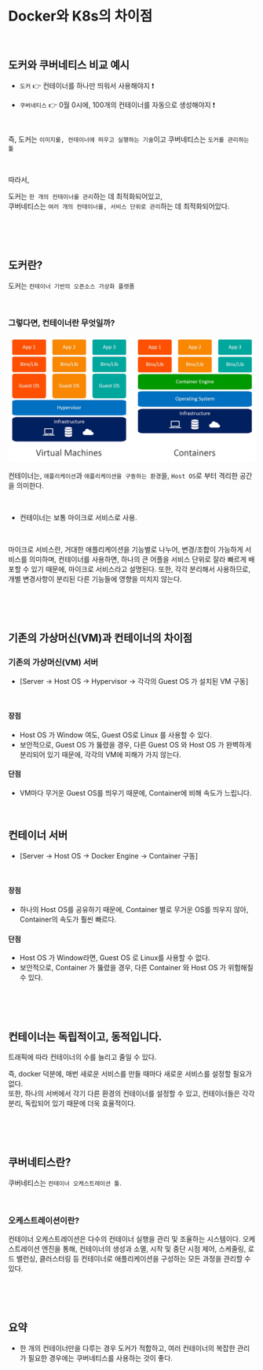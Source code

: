 # Docker와 K8s의 차이점

<br>

## 도커와 쿠버네티스 비교 예시

* `도커` 👉 컨테이너를 하나만 띄워서 사용해야지 ❗ <br>


* `쿠버네티스` 👉 0월 0시에, 100개의 컨테이너를 자동으로 생성해야지 ❗ <br>

<br>

즉, 도커는 `이미지를, 컨테이너에 띄우고 실행하는 기술`이고 쿠버네티스는 `도커를 관리하는 툴`

<br>

따라서, <br>

도커는 `한 개의 컨테이너를 관리`하는 데 최적화되어있고, <br>
쿠버네티스는 `여러 개의 컨테이너를, 서비스 단위로 관리`하는 데 최적화되어있다. <br>

<br><br><br>

## 도커란?

도커는 `컨테이너 기반의 오픈소스 가상화 플랫폼` <br>

<br>

### 그렇다면, 컨테이너란 무엇일까?

![img_7.png](image/img_7.png)

컨테이너는, `애플리케이션`과 `애플리케이션을 구동하는 환경`을, `Host OS`로 부터 격리한 공간을 의미한다.

<br>

* 컨테이너는 보통 마이크로 서비스로 사용.

<br>

마이크로 서비스란, 거대한 애플리케이션을 기능별로 나누어, 변경/조합이 가능하게 서비스를 의미하며,
컨테이너를 사용하면, 하나의 큰 어플을 서비스 단위로 잘라 빠르게 배포할 수 있기 때문에, 마이크로 서비스라고 설명된다.
또한, 각각 분리해서 사용하므로, 개별 변경사항이 분리된 다른 기능들에 영향을 미치지 않는다.

<br><br><br>

## 기존의 가상머신(VM)과 컨테이너의 차이점

### 기존의 가상머신(VM) 서버

* [Server → Host OS → Hypervisor → 각각의 Guest OS 가 설치된 VM 구동]

<br>

#### 장점
* Host OS 가 Window 여도, Guest OS로 Linux 를 사용할 수 있다.
* 보안적으로, Guest OS 가 뚫렸을 경우, 다른 Guest OS 와 Host OS 가 완벽하게 분리되어 있기 때문에, 각각의 VM에 피해가 가지 않는다.

#### 단점
* VM마다 무거운 Guest OS를 띄우기 때문에, Container에 비해 속도가 느립니다.

<br>

## 컨테이너 서버

* [Server → Host OS → Docker Engine → Container 구동]

<br>

#### 장점
* 하나의 Host OS를 공유하기 때문에, Container 별로 무거운 OS를 띄우지 않아, Container의 속도가 훨씬 빠르다.

#### 단점
* Host OS 가 Window라면, Guest OS 로 Linux를 사용할 수 없다.
* 보안적으로, Container 가 뚫렸을 경우, 다른 Container 와 Host OS 가 위험해질 수 있다.

<br><br><br>

## 컨테이너는 독립적이고, 동적입니다.

트래픽에 따라 컨테이너의 수를 늘리고 줄일 수 있다. <br>

즉, docker 덕분에, 매번 새로운 서비스를 만들 때마다 새로운 서비스를 설정할 필요가 없다. <br>
또한, 하나의 서버에서 각기 다른 환경의 컨테이너를 설정할 수 있고, 컨테이너들은 각각 분리, 독립되어 있기 때문에 더욱 효율적이다.

<br><br><br>

## 쿠버네티스란?

쿠버네티스는 `컨테이너 오케스트레이션 툴`.

<br>

### 오케스트레이션이란?

컨테이너 오케스트레이션은 다수의 컨테이너 실행을 관리 및 조율하는 시스템이다.
오케스트레이션 엔진을 통해, 컨테이너의 생성과 소멸, 시작 및 중단 시점 제어, 스케줄링, 로드 밸런싱, 클러스터링 등
컨테이너로 애플리케이션을 구성하는 모든 과정을 관리할 수 있다.

<br><br><br>

## 요약

* 한 개의 컨테이너만을 다루는 경우 도커가 적합하고, 여러 컨테이너의 복잡한 관리가 필요한 경우에는 쿠버네티스를 사용하는 것이 좋다.
